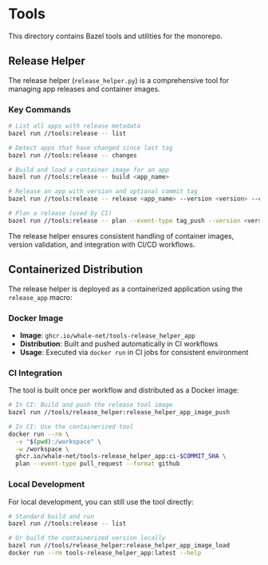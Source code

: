 # Tools

This directory contains Bazel tools and utilities for the monorepo.

## Release Helper

The release helper (`release_helper.py`) is a comprehensive tool for managing app releases and container images.

### Key Commands
```bash
# List all apps with release metadata
bazel run //tools:release -- list

# Detect apps that have changed since last tag
bazel run //tools:release -- changes

# Build and load a container image for an app
bazel run //tools:release -- build <app_name>

# Release an app with version and optional commit tag
bazel run //tools:release -- release <app_name> --version <version> --commit <sha>

# Plan a release (used by CI)
bazel run //tools:release -- plan --event-type tag_push --version <version>
```

The release helper ensures consistent handling of container images, version validation, and integration with CI/CD workflows.

## Containerized Distribution

The release helper is deployed as a containerized application using the `release_app` macro:

### Docker Image
- **Image**: `ghcr.io/whale-net/tools-release_helper_app`
- **Distribution**: Built and pushed automatically in CI workflows
- **Usage**: Executed via `docker run` in CI jobs for consistent environment

### CI Integration
The tool is built once per workflow and distributed as a Docker image:
```bash
# In CI: Build and push the release tool image
bazel run //tools/release_helper:release_helper_app_image_push

# In CI: Use the containerized tool
docker run --rm \
  -v "$(pwd):/workspace" \
  -w /workspace \
  ghcr.io/whale-net/tools-release_helper_app:ci-$COMMIT_SHA \
  plan --event-type pull_request --format github
```

### Local Development
For local development, you can still use the tool directly:
```bash
# Standard build and run
bazel run //tools:release -- list

# Or build the containerized version locally
bazel run //tools/release_helper:release_helper_app_image_load
docker run --rm tools-release_helper_app:latest --help
```
